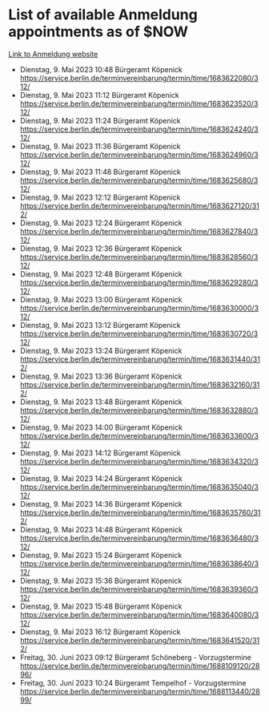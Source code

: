 # List of available Anmeldung appointments as of $NOW
[Link to Anmeldung website](https://service.berlin.de/terminvereinbarung/termin/tag.php?termin=1&anliegen[]=120686&dienstleisterlist=122210,122217,327316,122219,327312,122227,327314,122231,327346,122243,327348,122254,122252,329742,122260,329745,122262,329748,122271,327278,122273,327274,122277,327276,330436,122280,327294,122282,327290,122284,327292,122291,327270,122285,327266,122286,327264,122296,327268,150230,329760,122297,327286,122294,327284,122312,329763,122314,329775,122304,327330,122311,327334,122309,327332,317869,122281,327352,122279,329772,122283,122276,327324,122274,327326,122267,329766,122246,327318,122251,327320,122257,327322,122208,327298,122226,327300&herkunft=http%3A%2F%2Fservice.berlin.de%2Fdienstleistung%2F120686%2F)
- Dienstag, 9. Mai 2023 10:48 Bürgeramt Köpenick https://service.berlin.de/terminvereinbarung/termin/time/1683622080/312/
- Dienstag, 9. Mai 2023 11:12 Bürgeramt Köpenick https://service.berlin.de/terminvereinbarung/termin/time/1683623520/312/
- Dienstag, 9. Mai 2023 11:24 Bürgeramt Köpenick https://service.berlin.de/terminvereinbarung/termin/time/1683624240/312/
- Dienstag, 9. Mai 2023 11:36 Bürgeramt Köpenick https://service.berlin.de/terminvereinbarung/termin/time/1683624960/312/
- Dienstag, 9. Mai 2023 11:48 Bürgeramt Köpenick https://service.berlin.de/terminvereinbarung/termin/time/1683625680/312/
- Dienstag, 9. Mai 2023 12:12 Bürgeramt Köpenick https://service.berlin.de/terminvereinbarung/termin/time/1683627120/312/
- Dienstag, 9. Mai 2023 12:24 Bürgeramt Köpenick https://service.berlin.de/terminvereinbarung/termin/time/1683627840/312/
- Dienstag, 9. Mai 2023 12:36 Bürgeramt Köpenick https://service.berlin.de/terminvereinbarung/termin/time/1683628560/312/
- Dienstag, 9. Mai 2023 12:48 Bürgeramt Köpenick https://service.berlin.de/terminvereinbarung/termin/time/1683629280/312/
- Dienstag, 9. Mai 2023 13:00 Bürgeramt Köpenick https://service.berlin.de/terminvereinbarung/termin/time/1683630000/312/
- Dienstag, 9. Mai 2023 13:12 Bürgeramt Köpenick https://service.berlin.de/terminvereinbarung/termin/time/1683630720/312/
- Dienstag, 9. Mai 2023 13:24 Bürgeramt Köpenick https://service.berlin.de/terminvereinbarung/termin/time/1683631440/312/
- Dienstag, 9. Mai 2023 13:36 Bürgeramt Köpenick https://service.berlin.de/terminvereinbarung/termin/time/1683632160/312/
- Dienstag, 9. Mai 2023 13:48 Bürgeramt Köpenick https://service.berlin.de/terminvereinbarung/termin/time/1683632880/312/
- Dienstag, 9. Mai 2023 14:00 Bürgeramt Köpenick https://service.berlin.de/terminvereinbarung/termin/time/1683633600/312/
- Dienstag, 9. Mai 2023 14:12 Bürgeramt Köpenick https://service.berlin.de/terminvereinbarung/termin/time/1683634320/312/
- Dienstag, 9. Mai 2023 14:24 Bürgeramt Köpenick https://service.berlin.de/terminvereinbarung/termin/time/1683635040/312/
- Dienstag, 9. Mai 2023 14:36 Bürgeramt Köpenick https://service.berlin.de/terminvereinbarung/termin/time/1683635760/312/
- Dienstag, 9. Mai 2023 14:48 Bürgeramt Köpenick https://service.berlin.de/terminvereinbarung/termin/time/1683636480/312/
- Dienstag, 9. Mai 2023 15:24 Bürgeramt Köpenick https://service.berlin.de/terminvereinbarung/termin/time/1683638640/312/
- Dienstag, 9. Mai 2023 15:36 Bürgeramt Köpenick https://service.berlin.de/terminvereinbarung/termin/time/1683639360/312/
- Dienstag, 9. Mai 2023 15:48 Bürgeramt Köpenick https://service.berlin.de/terminvereinbarung/termin/time/1683640080/312/
- Dienstag, 9. Mai 2023 16:12 Bürgeramt Köpenick https://service.berlin.de/terminvereinbarung/termin/time/1683641520/312/
- Freitag, 30. Juni 2023 09:12 Bürgeramt Schöneberg - Vorzugstermine https://service.berlin.de/terminvereinbarung/termin/time/1688109120/2896/
- Freitag, 30. Juni 2023 10:24 Bürgeramt Tempelhof - Vorzugstermine https://service.berlin.de/terminvereinbarung/termin/time/1688113440/2899/
